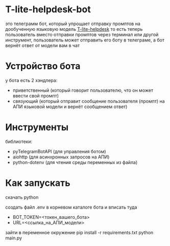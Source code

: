 # T-lite-helpdesk-bot
это телеграмм бот, который упрощает отправку промптов на дообученную языковую модель [T-lite-helpdesk](https://github.com/BeaverNotACat/T-lite-helpdesk)
то есть теперь пользователь вместо отправки промптов через терминал или другой инструмент, пользователь может отправить его боту в телеграме, а бот вернёт ответ от модели вам в чат

# Устройство бота
у бота есть 2 хэндлера:
- приветственный (который говорит пользователю, что он может ввести свой промпт)
- связующий (который отправит сообщение пользователя (промпт) на АПИ языковой модели и вернёт сообщением ответ)

# Инструменты
библиотеки: 
- pyTelegramBotAPI (для управления ботом)
- aiohttp (для асинхронных запросов на АПИ)
- python-dotenv (для чтения среды переменных из файла)

# Как запускать
скачать python

создать файл .env в корневом каталоге бота
и вписать туда
- BOT_TOKEN=<токен_вашего_бота>
- URL=<ссылка_на_АПИ_модели>

зайти в переменное окружение
pip install -r requirements.txt
python main.py